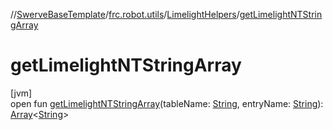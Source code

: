 //[SwerveBaseTemplate](../../../index.md)/[frc.robot.utils](../index.md)/[LimelightHelpers](index.md)/[getLimelightNTStringArray](get-limelight-n-t-string-array.md)

# getLimelightNTStringArray

[jvm]\
open fun [getLimelightNTStringArray](get-limelight-n-t-string-array.md)(tableName: [String](https://docs.oracle.com/javase/8/docs/api/java/lang/String.html), entryName: [String](https://docs.oracle.com/javase/8/docs/api/java/lang/String.html)): [Array](https://kotlinlang.org/api/latest/jvm/stdlib/kotlin/-array/index.html)&lt;[String](https://docs.oracle.com/javase/8/docs/api/java/lang/String.html)&gt;
